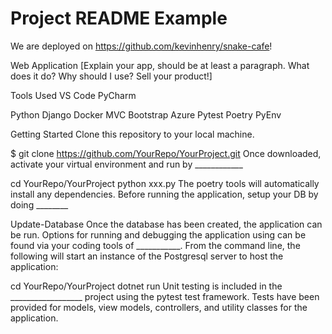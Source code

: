 # Project README Example

We are deployed on https://github.com/kevinhenry/snake-cafe!

Web Application
[Explain your app, should be at least a paragraph. What does it do? Why should I use? Sell your product!]

Tools Used
VS Code PyCharm

Python
Django
Docker
MVC
Bootstrap
Azure
Pytest
Poetry
PyEnv

Getting Started
Clone this repository to your local machine.

$ git clone https://github.com/YourRepo/YourProject.git
Once downloaded, activate your virtual environment and run by ____________

cd YourRepo/YourProject
python xxx.py
The poetry tools will automatically install any dependencies. Before running the application, setup your DB by doing ________

Update-Database
Once the database has been created, the application can be run. Options for running and debugging the application using can be found via your coding tools of ___________. From the command line, the following will start an instance of the Postgresql server to host the application:

cd YourRepo/YourProject
dotnet run
Unit testing is included in the __________________ project using the pytest test framework. Tests have been provided for models, view models, controllers, and utility classes for the application.
